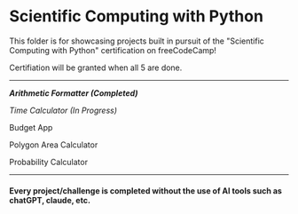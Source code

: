 # Scientific Computing with Python

This folder is for showcasing projects built in pursuit of the "Scientific Computing with Python" certification on freeCodeCamp!

Certifiation will be granted when all 5 are done.

****

***Arithmetic Formatter (Completed)***

*Time Calculator	(In Progress)*

Budget App

Polygon Area Calculator

Probability Calculator

****

#### Every project/challenge is completed without the use of AI tools such as chatGPT, claude, etc.
